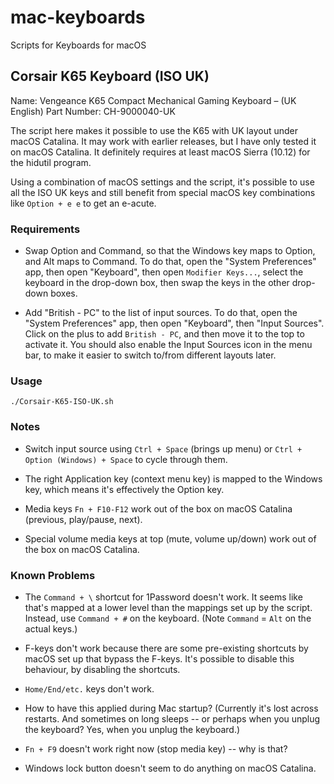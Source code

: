 # mac-keyboards
Scripts for Keyboards for macOS

## Corsair K65 Keyboard (ISO UK)

Name: Vengeance K65 Compact Mechanical Gaming Keyboard – (UK English)
Part Number: CH-9000040-UK

The script here makes it possible to use the K65 with UK layout under macOS Catalina. It may work with earlier releases, but I have only tested it on macOS Catalina. It definitely requires at least macOS Sierra (10.12) for the hidutil program.

Using a combination of macOS settings and the script, it's possible to use all the ISO UK keys and still benefit from special macOS key combinations like `Option + e e` to get an e-acute.

### Requirements

- Swap Option and Command, so that the Windows key maps to Option, and Alt maps to Command. To do that, open the "System Preferences" app, then open "Keyboard", then open `Modifier Keys...`, select the keyboard in the drop-down box, then swap the keys in the other drop-down boxes.

- Add "British - PC" to the list of input sources. To do that, open the "System Preferences" app, then open "Keyboard", then "Input Sources". Click on the plus to add `British - PC`, and then move it to the top to activate it. You should also enable the Input Sources icon in the menu bar, to make it easier to switch to/from different layouts later.

### Usage

```
./Corsair-K65-ISO-UK.sh
```

### Notes

- Switch input source using `Ctrl + Space` (brings up menu) or `Ctrl + Option (Windows) + Space` to cycle through them.

- The right Application key (context menu key) is mapped to the Windows key, which means it's effectively the Option key.

- Media keys `Fn + F10-F12` work out of the box on macOS Catalina (previous, play/pause, next).

- Special volume media keys at top (mute, volume up/down) work out of the box on macOS Catalina.

### Known Problems

- The `Command + \` shortcut for 1Password doesn't work. It seems like that's mapped at a lower level than the mappings set up by the script. Instead, use `Command + #` on the keyboard. (Note `Command` = `Alt` on the actual keys.)

- F-keys don't work because there are some pre-existing shortcuts by macOS set up that bypass the F-keys. It's possible to disable this behaviour, by disabling the shortcuts.

- `Home/End/etc.` keys don't work.

- How to have this applied during Mac startup? (Currently it's lost across restarts. And sometimes on long sleeps -- or perhaps when you unplug the keyboard? Yes, when you unplug the keyboard.)

- `Fn + F9` doesn't work right now (stop media key) -- why is that?

- Windows lock button doesn't seem to do anything on macOS Catalina.
